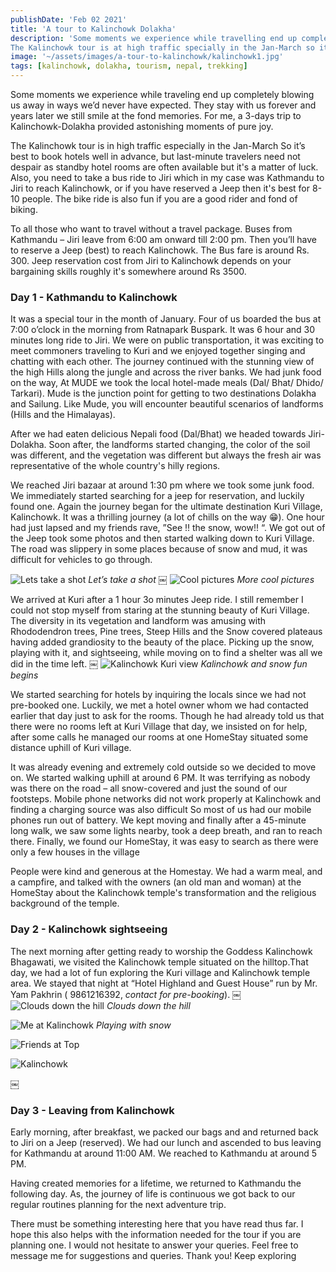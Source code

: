 ```yaml
---
publishDate: 'Feb 02 2021'
title: 'A tour to Kalinchowk Dolakha'
description: 'Some moments we experience while travelling end up completely blowing us away in ways we’d never have expected.
The Kalinchowk tour is at high traffic specially in the Jan-March so it’s best to book hotels well in advance...'
image: '~/assets/images/a-tour-to-kalinchowk/kalinchowk1.jpg'
tags: [kalinchowk, dolakha, tourism, nepal, trekking]
---
```



Some moments we experience while traveling end up completely blowing us away in ways we’d never have expected. They stay with us forever and years later we still smile at the fond memories. For me, a 3-days trip to Kalinchowk-Dolakha provided astonishing moments of pure joy.

The Kalinchowk tour is in high traffic especially in the Jan-March So it’s best to book hotels well in advance, but last-minute travelers need not despair as standby hotel rooms are often available but it's a matter of luck. Also, you need to take a bus ride to Jiri which in my case was Kathmandu to Jiri to reach Kalinchowk, or if you have reserved a Jeep then it's best for 8-10 people. The bike ride is also fun if you are a good rider and fond of biking.

To all those who want to travel without a travel package. Buses from Kathmandu – Jiri leave from 6:00 am onward till 2:00 pm. Then you’ll have to reserve a Jeep (best) to reach Kalinchowk. The Bus fare is around Rs. 300. Jeep reservation cost from  Jiri to Kalinchowk depends on your bargaining skills roughly it's somewhere around Rs 3500.

### Day 1 - Kathmandu to Kalinchowk
It was a special tour in the month of January. Four of us boarded the bus at 7:00 o’clock in the morning from Ratnapark Buspark. It was 6 hour and 30 minutes long ride to Jiri. We were on public transportation, it was exciting to meet commoners traveling to Kuri and we enjoyed together singing and chatting with each other. The journey continued with the stunning view of the high Hills along the jungle and across the river banks. We had junk food on the way, At MUDE we took the local hotel-made meals (Dal/ Bhat/ Dhido/ Tarkari). Mude is the junction point for getting to two destinations Dolakha and Sailung. Like Mude, you will encounter beautiful scenarios of landforms (Hills and the Himalayas).

After we had eaten delicious Nepali food (Dal/Bhat) we headed towards Jiri-Dolakha. Soon after, the landforms started changing, the color of the soil was different, and the vegetation was different but always the fresh air was representative of the whole country's hilly regions.

We reached Jiri bazaar at around 1:30 pm where we took some junk food. We immediately started searching for a jeep for reservation, and luckily found one. Again the journey began for the ultimate destination Kuri Village, Kalinchowk. It was a thrilling journey (a lot of chills on the way 😁). One hour had just lapsed and my friends rave, ”See !! the snow, wow!! “. We got out of the Jeep took some photos and then started walking down to Kuri Village. The road was slippery in some places because of snow and mud, it was difficult for vehicles to go through.

![Lets take a shot](/src/assets/images/a-tour-to-kalinchowk/startfriend.jpg)
*Let’s take a shot*
￼
![Cool pictures](/src/assets/images/a-tour-to-kalinchowk/friends1.jpg)
*More cool pictures*

We arrived at Kuri after a 1 hour 3o minutes Jeep ride. I still remember I could not stop myself from staring at the stunning beauty of Kuri Village. The diversity in its vegetation and landform was amusing with Rhododendron trees, Pine trees, Steep Hills and the Snow covered plateaus having added grandiosity to the beauty of the place. Picking up the snow, playing with it, and sightseeing, while moving on to find a shelter was all we did in the time left.
￼
![Kalinchowk Kuri view](/src/assets/images/a-tour-to-kalinchowk/kalinchowk1.jpg)
*Kalinchowk and snow fun begins*

We started searching for hotels by inquiring the locals since we had not pre-booked one. Luckily, we met a hotel owner whom we had contacted earlier that day just to ask for the rooms. Though he had already told us that there were no rooms left at Kuri Village that day, we insisted on for help, after some calls he managed our rooms at one HomeStay situated some distance uphill of Kuri village. 

It was already evening and extremely cold outside so we decided to move on. We started walking uphill at around 6 PM. It was terrifying as nobody was there on the road – all snow-covered and just the sound of our footsteps. Mobile phone networks did not work properly at Kalinchowk and finding a charging source was also difficult So most of us had our mobile phones run out of battery. We kept moving and finally after a 45-minute long walk, we saw some lights nearby, took a deep breath, and ran to reach there. Finally, we found our HomeStay, it was easy to search as there were only a few houses in the village

People were kind and generous at the Homestay. We had a warm meal, and a campfire, and talked with the owners (an old man and woman) at the HomeStay about the Kalinchowk temple's transformation and the religious background of the temple.

### Day 2 - Kalinchowk sightseeing
The next morning after getting ready to worship the Goddess Kalinchowk Bhagawati, we visited the Kalinchowk temple situated on the hilltop.That day, we had a lot of fun exploring the Kuri village and Kalinchowk temple area. We stayed that night at “Hotel Highland and Guest House” run by Mr. Yam Pakhrin ( 9861216392, *contact for pre-booking*).
￼
![Clouds down the hill](/src/assets/images/a-tour-to-kalinchowk/abovethecloud.jpg)
*Clouds down the hill*

![Me at Kalinchowk](/src/assets/images/a-tour-to-kalinchowk/playingwithsnowme.jpg)
*Playing with snow*

![Friends at Top](/src/assets/images/a-tour-to-kalinchowk/friendsattop1.jpg)

![Kalinchowk](/src/assets/images/a-tour-to-kalinchowk/scene.jpg)

￼
### Day 3 - Leaving from Kalinchowk
Early morning, after breakfast, we packed our bags and and returned back to Jiri on a Jeep (reserved). We had our lunch and ascended to bus leaving for Kathmandu at around 11:00 AM. We reached to Kathmandu at around 5 PM.

Having created memories for a lifetime, we returned to Kathmandu the following day. As, the journey of life is continuous we got back to our regular routines planning for the next adventure trip.

There must be something interesting here that you have read thus far. I hope this also helps with the information needed for the tour if you are planning one. I would not hesitate to answer your queries. Feel free to message me for suggestions and queries. Thank you! Keep exploring

